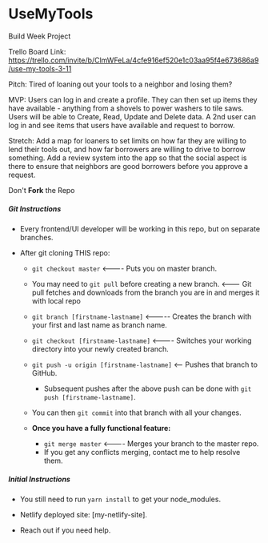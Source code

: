 # UseMyTools
Build Week Project

Trello Board Link: 
https://trello.com/invite/b/ClmWFeLa/4cfe916ef520e1c03aa95f4e673686a9/use-my-tools-3-11

Pitch: 
Tired of loaning out your tools to a neighbor and losing them?

MVP: 
Users can log in and create a profile. They can then set up items they have available - anything from a shovels to power washers to tile saws.  Users will be able to Create, Read, Update and Delete data. A 2nd user can log in and see items that users have available and request to borrow.

Stretch: 
Add a map for loaners to set limits on how far they are willing to lend their tools out, and how far borrowers are willing to drive to borrow something.  Add a review system into the app so that the social aspect is there to ensure that neighbors are good borrowers before you approve a request.


Don't **Fork** the Repo
##### Git Instructions

- Every frontend/UI developer will be working in this repo, but on separate branches.

- After git cloning THIS repo:
   - `git checkout master` <---- Puts you on master branch.

   - You may need to `git pull` before creating a new branch. <--- Git pull fetches and downloads from the branch you are in and merges it with local repo
   
  - `git branch [firstname-lastname]` <-----  Creates the branch with your first and last name as branch name. 
     
  - `git checkout [firstname-lastname]` <---- Switches your working directory into your newly created branch.
  
  - `git push -u origin [firstname-lastname]` <-- Pushes that branch to GitHub.
      - Subsequent pushes after the above push can be done with `git push [firstname-lastname]`.
   
   - You can then `git commit` into that branch with all your changes.

   - **Once you have a fully functional feature:**
      -  `git merge master` <---- Merges your branch to the master repo.
      -  If you get any conflicts merging, contact me to help resolve them.


##### Initial Instructions

- You still need to run `yarn install` to get your node_modules.

- Netlify deployed site: [my-netlify-site].

- Reach out if you need help.

